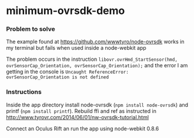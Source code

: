 # minimum-ovrsdk-demo

### Problem to solve
The example found at https://github.com/wwwtyro/node-ovrsdk works in my terminal but fails when used inside a node-webkit app

The problem occurs in the instruction `libovr.ovrHmd_StartSensor(hmd, ovrSensorCap_Orientation, ovrSensorCap_Orientation);` and the error I am getting in the console is `Uncaught ReferenceError: ovrSensorCap_Orientation is not defined`

### Instructions
Inside the app directory install node-ovrsdk (`npm install node-ovrsdk`) and printf (`npm install printf`). Rebuild ffi and ref as instructed in http://www.tyrovr.com/2014/06/01/nw-ovrsdk-tutorial.html 

Connect an Oculus Rift an run the app using node-webkit 0.8.6
